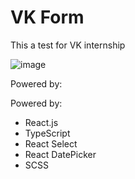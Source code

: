 <h1>VK Form</h1>

<p>This a test for VK internship</p>

![image](https://user-images.githubusercontent.com/94512220/236423460-a5c6b77c-1ad5-4560-8b42-96e4fb162810.png)

Powered by:

Powered by: 
<ul>
<li>React.js</li>
<li>TypeScript</li>
<li>React Select</li>
<li>React DatePicker</li>
<li>SCSS</li>
</ul>
